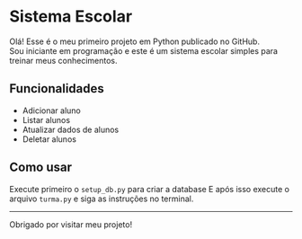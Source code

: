 # Sistema Escolar

Olá! Esse é o meu primeiro projeto em Python publicado no GitHub.  
Sou iniciante em programação e este é um sistema escolar simples para treinar meus conhecimentos.

## Funcionalidades

- Adicionar aluno
- Listar alunos
- Atualizar dados de alunos
- Deletar alunos

## Como usar
Execute primeiro o `setup_db.py` para criar a database 
E após isso execute o arquivo `turma.py` e siga as instruções no terminal.

---

Obrigado por visitar meu projeto!
